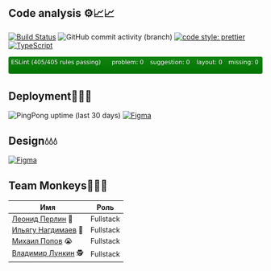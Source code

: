 
## Code analysis ⚙️📈📈

[![Build Status](https://app.travis-ci.com/frontend-park-mail-ru/2021_2_MonKeys.svg?branch=development)](https://app.travis-ci.com/frontend-park-mail-ru/2021_2_MonKeys)
![GitHub commit activity (branch)](https://img.shields.io/github/commit-activity/m/frontend-park-mail-ru/2021_2_MonKeys/development)
[![code style: prettier](https://img.shields.io/badge/code_style-prettier-ff69b4.svg?style=flat-square)](https://github.com/prettier/prettier)
[![TypeScript](https://badgen.net/badge/icon/typescript?icon=typescript&label)](https://typescriptlang.org)


![alt text](badges/eslint-badge.svg)
## Deployment🚀🚀🚀
![PingPong uptime (last 30 days)](https://img.shields.io/pingpong/uptime/sp_09c2d5875746479fa2811f672e67bf72?style=flat-square)
[![Figma](https://img.shields.io/badge/https%3A%2F%2Fijia.me-up-green)](https://ijia.me)

## Design💧💧💧
[![Figma](https://img.shields.io/badge/Figma-F24E1E?style=for-the-badge&logo=figma&logoColor=white)](https://www.figma.com/community/file/1018614506626829179/Drip-v.0.3)

## Team Monkeys🐒🐒🐒
| Имя              |    Роль      |
|------------------|--------------|
| [Леонид Перлин](https://github.com/perlinleo)     🥵 | Fullstack |
| [Ильягу Нагдимаев](https://github.com/Ilyagu)  🐒 | Fullstack |
| [Михаил Попов](https://github.com/4Marvin2)    😭 | Fullstack |
| [Владимир Лункин](https://github.com/VladimirLunkin)  🕵️ | Fullstack |

